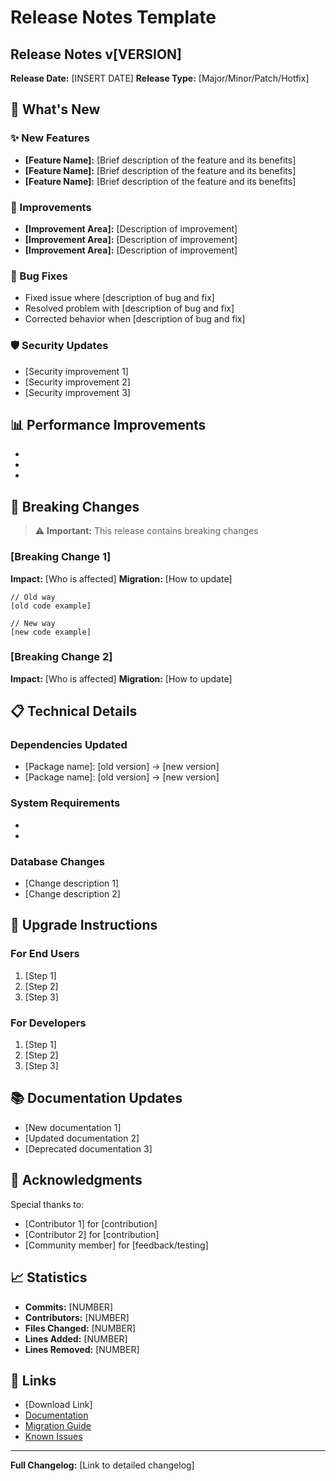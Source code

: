 # Release Notes Template

## Release Notes v[VERSION]
**Release Date:** [INSERT DATE]
**Release Type:** [Major/Minor/Patch/Hotfix]

## 🎉 What's New

### ✨ New Features
- **[Feature Name]:** [Brief description of the feature and its benefits]
- **[Feature Name]:** [Brief description of the feature and its benefits]
- **[Feature Name]:** [Brief description of the feature and its benefits]

### 🔧 Improvements
- **[Improvement Area]:** [Description of improvement]
- **[Improvement Area]:** [Description of improvement]
- **[Improvement Area]:** [Description of improvement]

### 🐛 Bug Fixes
- Fixed issue where [description of bug and fix]
- Resolved problem with [description of bug and fix]
- Corrected behavior when [description of bug and fix]

### 🛡️ Security Updates
- [Security improvement 1]
- [Security improvement 2]
- [Security improvement 3]

## 📊 Performance Improvements
- [Performance improvement 1]: [Impact/metrics]
- [Performance improvement 2]: [Impact/metrics]
- [Performance improvement 3]: [Impact/metrics]

## 🔄 Breaking Changes
> ⚠️ **Important:** This release contains breaking changes

### [Breaking Change 1]
**Impact:** [Who is affected]
**Migration:** [How to update]
```
// Old way
[old code example]

// New way  
[new code example]
```

### [Breaking Change 2]
**Impact:** [Who is affected]
**Migration:** [How to update]

## 📋 Technical Details

### Dependencies Updated
- [Package name]: [old version] → [new version]
- [Package name]: [old version] → [new version]

### System Requirements
- [Requirement 1]: [Details]
- [Requirement 2]: [Details]

### Database Changes
- [Change description 1]
- [Change description 2]

## 🚀 Upgrade Instructions

### For End Users
1. [Step 1]
2. [Step 2] 
3. [Step 3]

### For Developers
1. [Step 1]
2. [Step 2]
3. [Step 3]

## 📚 Documentation Updates
- [New documentation 1]
- [Updated documentation 2]
- [Deprecated documentation 3]

## 🙏 Acknowledgments
Special thanks to:
- [Contributor 1] for [contribution]
- [Contributor 2] for [contribution]
- [Community member] for [feedback/testing]

## 📈 Statistics
- **Commits:** [NUMBER]
- **Contributors:** [NUMBER]
- **Files Changed:** [NUMBER]
- **Lines Added:** [NUMBER]
- **Lines Removed:** [NUMBER]

## 🔗 Links
- [Download Link]
- [Documentation](link)
- [Migration Guide](link)
- [Known Issues](link)

---
**Full Changelog:** [Link to detailed changelog]